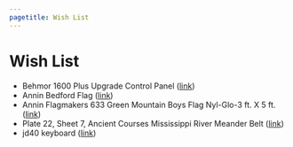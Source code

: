 ```yaml
---
pagetitle: Wish List
---
```


Wish List
===

*  Behmor 1600 Plus Upgrade Control Panel ([link]( http://www.sweetmarias.com/store/roast-coffee/drum-roasters/behmor/behmor-plus-upgrade-panel.html))
*  Annin Bedford Flag ([link]( http://www.amazon.com/Annin-Flagmakers-319726-Nyl-Glo-Bedford/dp/B0048MJB7E/))
*  Annin Flagmakers 633 Green Mountain Boys Flag Nyl-Glo-3 ft. X 5 ft. ([link]( http://www.amazon.com/Annin-Flagmakers-Green-Mountain-Nyl-Glo-3/dp/B00FTDHTMK/))
*  Plate 22, Sheet 7, Ancient Courses Mississippi River Meander Belt ([link]( http://www.youshouldbuyart.com/collections/vintage-editions/products/plate-22-sheet-7-ancient-courses-mississippi-river-meander-belt))
*  jd40 keyboard ([link]( https://ctrlalt.io/store/items/jd40))
